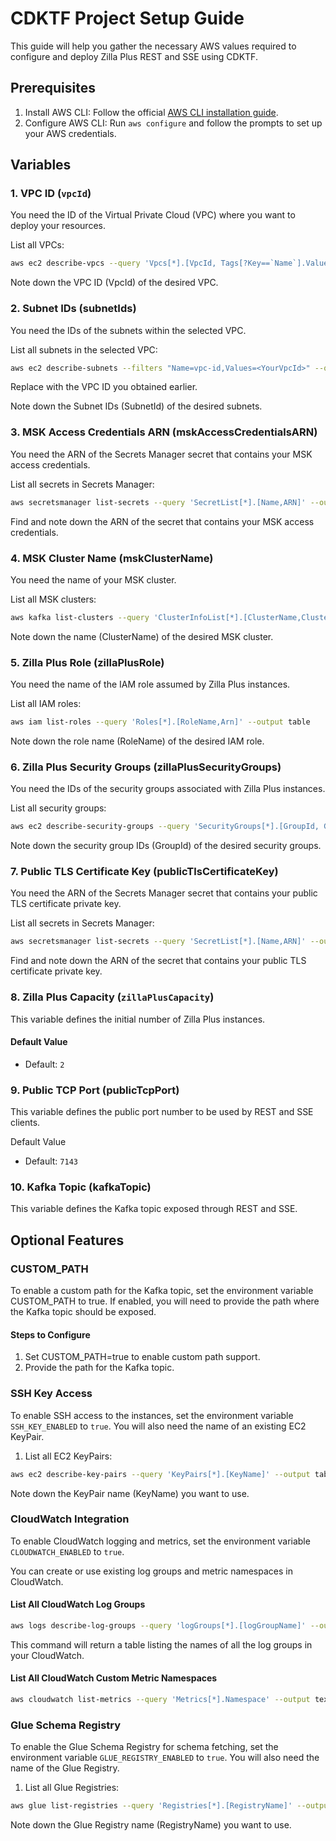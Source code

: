 # CDKTF Project Setup Guide

This guide will help you gather the necessary AWS values required to configure and deploy Zilla Plus REST and SSE using CDKTF.

## Prerequisites

1. Install AWS CLI: Follow the official [AWS CLI installation guide](https://docs.aws.amazon.com/cli/latest/userguide/install-cliv2.html).
2. Configure AWS CLI: Run `aws configure` and follow the prompts to set up your AWS credentials.

## Variables

### 1. VPC ID (`vpcId`)

You need the ID of the Virtual Private Cloud (VPC) where you want to deploy your resources.

List all VPCs:
```bash
aws ec2 describe-vpcs --query 'Vpcs[*].[VpcId, Tags[?Key==`Name`].Value | [0]]' --output table
```

Note down the VPC ID (VpcId) of the desired VPC.
### 2. Subnet IDs (subnetIds)
You need the IDs of the subnets within the selected VPC.

List all subnets in the selected VPC:

```bash
aws ec2 describe-subnets --filters "Name=vpc-id,Values=<YourVpcId>" --query 'Subnets[*].[SubnetId, Tags[?Key==`Name`].Value | [0]]' --output table
```

Replace <YourVpcId> with the VPC ID you obtained earlier.

Note down the Subnet IDs (SubnetId) of the desired subnets.

### 3. MSK Access Credentials ARN (mskAccessCredentialsARN)
You need the ARN of the Secrets Manager secret that contains your MSK access credentials.

List all secrets in Secrets Manager:
```bash
aws secretsmanager list-secrets --query 'SecretList[*].[Name,ARN]' --output table
```
Find and note down the ARN of the secret that contains your MSK access credentials.

### 4. MSK Cluster Name (mskClusterName)
You need the name of your MSK cluster.

List all MSK clusters:
```bash
aws kafka list-clusters --query 'ClusterInfoList[*].[ClusterName,ClusterArn]' --output table
```
Note down the name (ClusterName) of the desired MSK cluster.

### 5. Zilla Plus Role (zillaPlusRole)
You need the name of the IAM role assumed by Zilla Plus instances.

List all IAM roles:
```bash
aws iam list-roles --query 'Roles[*].[RoleName,Arn]' --output table
```
Note down the role name (RoleName) of the desired IAM role.

### 6. Zilla Plus Security Groups (zillaPlusSecurityGroups)
You need the IDs of the security groups associated with Zilla Plus instances.

List all security groups:
```bash
aws ec2 describe-security-groups --query 'SecurityGroups[*].[GroupId, GroupName]' --output table
```
Note down the security group IDs (GroupId) of the desired security groups.

### 7. Public TLS Certificate Key (publicTlsCertificateKey)
You need the ARN of the Secrets Manager secret that contains your public TLS certificate private key.

List all secrets in Secrets Manager:
```bash
aws secretsmanager list-secrets --query 'SecretList[*].[Name,ARN]' --output table
```
Find and note down the ARN of the secret that contains your public TLS certificate private key.


### 8. Zilla Plus Capacity (`zillaPlusCapacity`)

This variable defines the initial number of Zilla Plus instances.

#### Default Value

- Default: `2`

### 9. Public TCP Port (publicTcpPort)
This variable defines the public port number to be used by REST and SSE clients.

Default Value
- Default: `7143`

### 10. Kafka Topic (kafkaTopic)
This variable defines the Kafka topic exposed through REST and SSE.

## Optional Features

### CUSTOM_PATH
To enable a custom path for the Kafka topic, set the environment variable CUSTOM_PATH to true. If enabled, you will need to provide the path where the Kafka topic should be exposed.

#### Steps to Configure
1. Set CUSTOM_PATH=true to enable custom path support.
2. Provide the path for the Kafka topic.

### SSH Key Access

To enable SSH access to the instances, set the environment variable `SSH_KEY_ENABLED` to `true`. You will also need the name of an existing EC2 KeyPair.

1. List all EC2 KeyPairs:
```bash
aws ec2 describe-key-pairs --query 'KeyPairs[*].[KeyName]' --output table
```
Note down the KeyPair name (KeyName) you want to use.

### CloudWatch Integration
To enable CloudWatch logging and metrics, set the environment variable `CLOUDWATCH_ENABLED` to `true`.

You can create or use existing log groups and metric namespaces in CloudWatch.

#### List All CloudWatch Log Groups

```bash
aws logs describe-log-groups --query 'logGroups[*].[logGroupName]' --output table
```
This command will return a table listing the names of all the log groups in your CloudWatch.

#### List All CloudWatch Custom Metric Namespaces

```bash
aws cloudwatch list-metrics --query 'Metrics[*].Namespace' --output text | tr '\t' '\n' | sort | uniq | grep -v '^AWS'
```

### Glue Schema Registry

To enable the Glue Schema Registry for schema fetching, set the environment variable `GLUE_REGISTRY_ENABLED` to `true`. You will also need the name of the Glue Registry.

1. List all Glue Registries:
```bash
aws glue list-registries --query 'Registries[*].[RegistryName]' --output table
```
Note down the Glue Registry name (RegistryName) you want to use.

